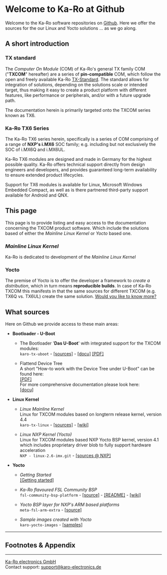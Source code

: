 # Welcome to Ka-Ro at Github
Welcome to the Ka-Ro software repositories on [Github][gh-com]. Here we offer
the sources for the our Linux and Yocto solutions ... as we go along.

## A short introduction
### TX standard
The _Computer On Module_ (COM) of Ka-Ro's general TX family COM ("**TXCOM**"
hereafter) are a series of **pin-compatible** COM, which follow the open and
freely available Ka-Ro [TX-Standard][tx-stand]. The standard allows for integration
of solutions, depending on the solutions scale or intended target, thus making it
easy to create a product platform with different features, like performance or
peripherals, and/or with a future upgrade path.

The documentation herein is primarily targeted onto the TXCOM series known as
TX6.

### Ka-Ro TX6 Series
The Ka-Ro TX6 series herein, specifically is a series of COM comprising of a
range of **NXP's i.MX6** SOC family; e.g. including but not exclusively the SOC
of i.MX6Q and i.MX6UL.

Ka-Ro TX6 modules are designed and made in Germany for the highest possible
quality. Ka-Ro offers technical support directly from design engineers and
developers, and provides guaranteed long-term availability to ensure extended
product lifecycles.

Support for TX6 modules is available for Linux, Microsoft Windows Embedded
Compact, as well as is there partnered third-party support available for
Android and QNX.

## This page

This page is to provide listing and easy access to the documentation concerning
the TXCOM product software. Which include the solutions based of either the
_Mainline Linux Kernel_ or _Yocto_ based one.

### _Mainline Linux Kernel_
Ka-Ro is dedicated to development of the _Mainline Linux Kernel_


### Yocto
The premise of Yocto is to offer the developer a framework to _create a
distribution_, which in turn means __reproducible builds__. In case of Ka-Ro
TXCOM this manifests in that the same sources for different TXCOM (e.g. TX6Q vs.
TX6UL) create the same solution. [Would you like to know more?](yocto/README.yocto.md)

## What sources
Here on Github we provide access to these main areas:

* __Bootloader - U-Boot__

  * The Bootloader '**Das U-Boot**' with integrated support for the TXCOM modules:  
    `karo-tx-uboot` -
    [[sources]](https://github.com/karo-electronics/karo-tx-uboot) -
    [[docu]](uboot/uboot_getting-started.md)
    [[PDF]][uboot-pdf]

  * Flattend Device Tree  
    A short "How-to work with the Device Tree under U-Boot" can be found here:  
    [[PDF]][fdt-qref]  
    For more comprehensive documentation please look here:  
    [[docu]](dts/dt_home.md)

* __Linux Kernel__

  * _Linux Mainline Kernel_  
    Linux for TXCOM modules based on longterm release kernel, version 4.4  
    `karo-tx-linux` -
    [[sources]](https://github.com/karo-electronics/karo-tx-linux) -
    [[wiki]](https://github.com/karo-electronics/karo-tx-linux/wiki)

  * _Linux NXP Kernel (Yocto)_  
    Linux for TXCOM modules based NXP Yocto BSP kernel, version 4.1  
    which includes proprietary driver blob to fully support hardware acceleration  
    `NXP - linux-2.6-imx.git` -
    [[sources @ NXP]](http://git.freescale.com/git/cgit.cgi/imx/linux-2.6-imx.git/)

* __Yocto__

  * _Getting Started_  
    [[Getting started]](https://www.karo-electronics.com/1661.html?&L=1)

  * _Ka-Ro flavoured FSL Community BSP_  
    `fsl-community-bsp-platform` -
    [[source]](https://github.com/karo-electronics/fsl-community-bsp-platform) -
    [[README]](https://github.com/karo-electronics/fsl-community-bsp-platform) -
    [[wiki]](https://github.com/karo-electronics/fsl-community-bsp-platform/wiki)

  * _Yocto BSP layer for NXP's ARM based platforms_  
    `meta-fsl-arm-extra` - [[source]](https://github.com/karo-electronics/meta-fsl-arm-extra)

  * _Sample images created with Yocto_  
    `karo-yocto-images` - [[samples]](https://github.com/karo-electronics/karo-yocto-images)

---
## Footnotes & Appendix
[gh-com]: https://github.com/karo-electronics
[tx-stand]: https://www.karo-electronics.com/tx-standard.html
[uboot-pdf]: https://github.com/karo-electronics/welcome/blob/master/uboot/TX6_U-Boot.pdf
[fdt-qref]: https://github.com/karo-electronics/welcome/blob/master/FDT-Quickreference.pdf

---
[Ka-Ro electronics GmbH](http://www.karo-electronics.de)  
Contact support: support@karo-electronics.de